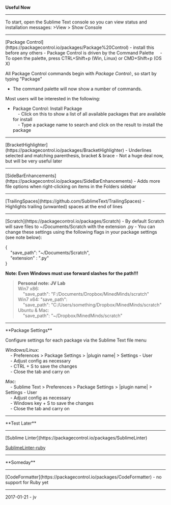 **Useful Now**
<hr>
To start, open the Sublime Text console so you can view status and installation messages:
>View > Show Console  
  
<hr>  
[Package Control](https://packagecontrol.io/packages/Package%20Control)  
- install this before any others  
- Package Control is driven by the Command Palette  
&nbsp;&nbsp;&nbsp;&nbsp;- To open the palette, press CTRL+Shift+p (Win, Linux) or CMD+Shift+p (OS X)  

All Package Control commands begin with *Package Control:*, so start by typing "Package"  
- The command palette will now show a number of commands.

Most users will be interested in the following:  
- Package Control: Install Package  
&nbsp;&nbsp;&nbsp;&nbsp;- Click on this to show a list of all available packages that are available for install  
&nbsp;&nbsp;&nbsp;&nbsp;- Type a package name to search and click on the result to install the package
<hr>
[BracketHighlighter](https://packagecontrol.io/packages/BracketHighlighter)  
- Underlines selected and matching parenthesis, bracket & brace  
- Not a huge deal now, but will be very useful later
<hr>
[SideBarEnhancements](https://packagecontrol.io/packages/SideBarEnhancements)  
- Adds more file options when right-clicking on items in the Folders sidebar  
<hr>
[TrailingSpaces](https://github.com/SublimeText/TrailingSpaces)  
- Highlights trailing (unwanted) spaces at the end of lines  
<hr>
[Scratch](https://packagecontrol.io/packages/Scratch)  
- By default Scratch will save files to ~/Documents/Scratch with the extension .py  
- You can change these settings using the following flags in your package settings (see note below):  

{  
&nbsp;&nbsp;&nbsp;&nbsp;"save_path": "~/Documents/Scratch",  
&nbsp;&nbsp;&nbsp;&nbsp;"extension" : ".py"  
}

**Note: Even Windows must use forward slashes for the path!!!**

>**Personal note: JV Lab**  
Win7 x86:  
&nbsp;&nbsp;&nbsp;&nbsp;"save_path": "F:/Documents/Dropbox/MinedMinds/scratch"  
Win7 x64: "save_path":  
&nbsp;&nbsp;&nbsp;&nbsp;"save_path": "C:/Users/something/Dropbox/MinedMinds/scratch"  
Ubuntu & Mac:  
&nbsp;&nbsp;&nbsp;&nbsp;"save_path": "~/Dropbox/MinedMinds/scratch"  
  
<hr>  
**Package Settings**

Configure settings for each package via the Sublime Text file menu

*Windows/Linux:*  
&nbsp;&nbsp;&nbsp;&nbsp;- Preferences > Package Settings > |plugin name| > Settings - User  
&nbsp;&nbsp;&nbsp;&nbsp;- Adjust config as necessary  
&nbsp;&nbsp;&nbsp;&nbsp;- CTRL + S to save the changes  
&nbsp;&nbsp;&nbsp;&nbsp;- Close the tab and carry on  

*Mac:*  
&nbsp;&nbsp;&nbsp;&nbsp;- Sublime Text > Preferences > Package Settings > |plugin name| > Settings - User  
&nbsp;&nbsp;&nbsp;&nbsp;- Adjust config as necessary  
&nbsp;&nbsp;&nbsp;&nbsp;- Windows key + S to save the changes  
&nbsp;&nbsp;&nbsp;&nbsp;- Close the tab and carry on  
<hr>
**Test Later**
<hr>
[Sublime Linter](https://packagecontrol.io/packages/SublimeLinter)

[SublimeLinter-ruby](https://packagecontrol.io/packages/SublimeLinter-ruby)
<hr>
**Someday**
<hr>
[CodeFormatter](https://packagecontrol.io/packages/CodeFormatter)
- no support for Ruby yet
<hr>
2017-01-21 - jv